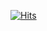 [![Hits](https://hits.seeyoufarm.com/api/count/incr/badge.svg?url=https%3A%2F%2Fcatvibers.tk&count_bg=%2379C83D&title_bg=%23555555&icon=&icon_color=%23E7E7E7&title=Visits&edge_flat=true)](https://hits.seeyoufarm.com)
